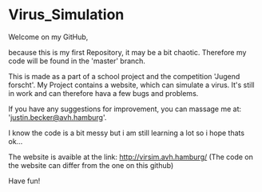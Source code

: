 # Virus_Simulation

Welcome on my GitHub,

because this is my first Repository, it may be a bit chaotic. 
Therefore my code will be found in the 'master' branch. 

This is made as a part of a school project and the competition 'Jugend forscht'. 
My Project contains a website, which can simulate a virus. It's still in work and can therefore hava a few bugs and problems.

If you have any suggestions for improvement, you can massage me at: 'justin.becker@avh.hamburg'.

I know the code is a bit messy but i am still learning a lot so i hope thats ok...

The website is avaible at the link: http://virsim.avh.hamburg/
(The code on the website can differ from the one on this github)


Have fun!
